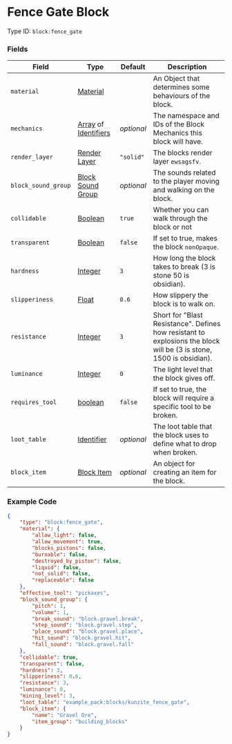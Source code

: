 # Fence Gate Block

Type ID: `block:fence_gate`

### Fields

   Field   | Type | Default | Description
-----------|------|---------|-------------
`material` | [Material](../data_types/materials.md) | | An Object that determines some behaviours of the block.
`mechanics` | [Array](../data_types/array.md) of [Identifiers](../data_types/identifier.md) | *optional* | The namespace and IDs of the Block Mechanics this block will have.
`render_layer` | [Render Layer](../data_types/render_layer.md) | `"solid"` | The blocks render layer `ewsagsfv`.
`block_sound_group` | [Block Sound Group](../data_types/sounds.md) | *optional* | The sounds related to the player moving and walking on the block.
`collidable` | [Boolean](../data_types/boolean.md) | `true` | Whether you can walk through the block or not
`transparent` | [Boolean](../data_types/boolean.md) | `false` | If set to true, makes the block `nonOpaque`.
`hardness` | [Integer](../data_types/integer.md) | `3` | How long the block takes to break (3 is stone 50 is obsidian).
`slipperiness` | [Float](../data_types/float.md) | `0.6` | How slippery the block is to walk on.
`resistance` | [Integer](../data_types/integer.md) | `3` | Short for "Blast Resistance". Defines how resistant to explosions the block will be (3 is stone, 1500 is obsidian).
`luminance` | [Integer](../data_types/integer.md) | `0` | The light level that the block gives off.
`requires_tool` | [boolean](../data_types/boolean.md) | `false` | If set to true, the block will require a specific tool to be broken.
`loot_table` | [Identifier](../data_types/identifier.md) | *optional* | The loot table that the block uses to define what to drop when broken.
`block_item` | [Block Item](../item/generic.md) | *optional* | An object for creating an item for the block.

### Example Code

```json
{
	"type": "block:fence_gate",
	"material": {
		"allow_light": false,
		"allow_movement": true,
		"blocks_pistons": false,
		"burnable": false,
		"destroyed_by_piston": false,
		"liquid": false,
		"not_solid": false,
		"replaceable": false
	},
	"effective_tool": "pickaxes",
	"block_sound_group": {
		"pitch": 1,
		"volume": 1,
		"break_sound": "block.gravel.break",
		"step_sound": "block.gravel.step",
		"place_sound": "block.gravel.place",
		"hit_sound": "block.gravel.hit",
		"fall_sound": "block.gravel.fall"
	},
	"collidable": true,
	"transparent": false,
	"hardness": 3,
	"slipperiness": 0.6,
	"resistance": 3,
	"luminance": 0,
	"mining_level": 3,
	"loot_table": "example_pack:blocks/kunzite_fence_gate",
	"block_item": {
		"name": "Gravel Ore",
		"item_group": "building_blocks"
	}
}
```
